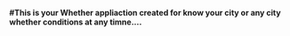 **#This is your Whether appliaction created for know your city or any city whether conditions at any timne....**
